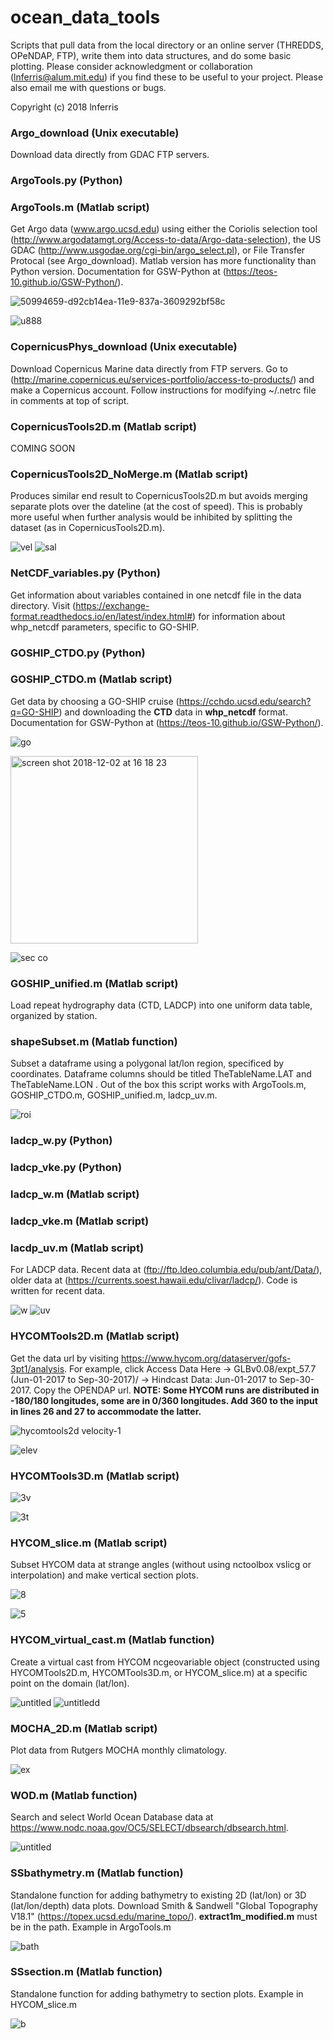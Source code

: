 # ocean_data_tools
Scripts that pull data from the local directory or an online server (THREDDS, OPeNDAP, FTP), write them into data structures, and do some basic plotting. Please consider acknowledgment or collaboration (lnferris@alum.mit.edu) if you find these to be useful to your project. Please also email me with questions or bugs.

Copyright (c) 2018 lnferris

### Argo_download (Unix executable)
Download data directly from GDAC FTP servers.

### ArgoTools.py (Python)
### ArgoTools.m (Matlab script)
Get Argo data (www.argo.ucsd.edu) using either the Coriolis selection tool (http://www.argodatamgt.org/Access-to-data/Argo-data-selection), the US GDAC (http://www.usgodae.org/cgi-bin/argo_select.pl), or File Transfer Protocal (see Argo_download). Matlab version has more functionality than Python version. Documentation for GSW-Python at (https://teos-10.github.io/GSW-Python/).

![50994659-d92cb14ea-11e9-837a-3609292bf58c](https://user-images.githubusercontent.com/24570061/51057422-8ec33d80-15b3-11e9-82d1-ed214285846f.png)

![u888](https://user-images.githubusercontent.com/24570061/50261389-62fccf80-03da-11e9-99ca-e619c3b71b88.png)

### CopernicusPhys_download (Unix executable)
Download Copernicus Marine data directly from FTP servers. Go to (http://marine.copernicus.eu/services-portfolio/access-to-products/) and make a Copernicus account. Follow instructions for modifying ~/.netrc file in comments at top of script.

### CopernicusTools2D.m (Matlab script)

COMING SOON

### CopernicusTools2D_NoMerge.m (Matlab script)
Produces similar end result to CopernicusTools2D.m but avoids merging separate plots over the dateline (at the cost of speed). This is probably more useful when further analysis would be inhibited by splitting the dataset (as in CopernicusTools2D.m).

![vel](https://user-images.githubusercontent.com/24570061/61989434-33134b80-affd-11e9-9b9f-21facda68c5b.png)
![sal](https://user-images.githubusercontent.com/24570061/61989435-34447880-affd-11e9-90bc-80f76a6a0e52.png)

### NetCDF_variables.py (Python)
Get information about variables contained in one netcdf file in the data directory. Visit (https://exchange-format.readthedocs.io/en/latest/index.html#) for information about whp_netcdf parameters, specific to GO-SHIP.

### GOSHIP_CTDO.py (Python)
### GOSHIP_CTDO.m (Matlab script)
Get data by choosing a GO-SHIP cruise (https://cchdo.ucsd.edu/search?q=GO-SHIP) and downloading the **CTD** data in **whp_netcdf** format. Documentation for GSW-Python at (https://teos-10.github.io/GSW-Python/).

![go](https://user-images.githubusercontent.com/24570061/50993109-d62fc800-14e6-11e9-98f1-0ecada45428e.png)

<img width="300" alt="screen shot 2018-12-02 at 16 18 23" src="https://user-images.githubusercontent.com/24570061/49345122-76741080-f64e-11e8-83dc-3064d23abd00.png">

![sec co](https://user-images.githubusercontent.com/24570061/52182264-8385bb00-27c9-11e9-92b4-0194b77a2415.png)

### GOSHIP_unified.m (Matlab script)
Load repeat hydrography data (CTD, LADCP) into one uniform data table, organized by station.

### shapeSubset.m (Matlab function)
Subset a dataframe using a polygonal lat/lon region, specificed by coordinates. Dataframe columns should be titled TheTableName.LAT and TheTableName.LON . Out of the box this script works with ArgoTools.m, GOSHIP_CTDO.m, GOSHIP_unified.m, ladcp_uv.m.

![roi](https://user-images.githubusercontent.com/24570061/54892191-f97fd780-4e86-11e9-8518-cbfee9652fc4.png)

### ladcp_w.py (Python)
### ladcp_vke.py (Python)
### ladcp_w.m (Matlab script)
### ladcp_vke.m (Matlab script)
### lacdp_uv.m (Matlab script)
For LADCP data. Recent data at (ftp://ftp.ldeo.columbia.edu/pub/ant/Data/), older data at (https://currents.soest.hawaii.edu/clivar/ladcp/). Code is written for recent data.

![w](https://user-images.githubusercontent.com/24570061/51152793-62b9ed80-183b-11e9-9756-07cfad5390af.png)
![uv](https://user-images.githubusercontent.com/24570061/51152792-62215700-183b-11e9-9185-9e724cf79756.png)

### HYCOMTools2D.m (Matlab script)
Get the data url by visiting https://www.hycom.org/dataserver/gofs-3pt1/analysis. For example, click Access Data Here -> GLBv0.08/expt_57.7 (Jun-01-2017 to Sep-30-2017)/ -> Hindcast Data: Jun-01-2017 to Sep-30-2017. Copy the OPENDAP url. **NOTE: Some HYCOM runs are distributed in -180/180 longitudes, some are in 0/360 longitudes. Add 360 to the input in lines 26 and 27 to accommodate the latter.**

![hycomtools2d velocity-1](https://user-images.githubusercontent.com/24570061/49345157-eda9a480-f64e-11e8-8122-4e3cd6834776.png)

![elev](https://user-images.githubusercontent.com/24570061/49345162-f26e5880-f64e-11e8-8dfe-7770691555ba.png)

### HYCOMTools3D.m (Matlab script)

![3v](https://user-images.githubusercontent.com/24570061/49357354-ff199d80-f69c-11e8-94fa-d2ca99824cd6.png)

![3t](https://user-images.githubusercontent.com/24570061/49357355-00e36100-f69d-11e8-8594-3ce401f0ad6e.png)

### HYCOM_slice.m (Matlab script)
Subset HYCOM data at strange angles (without using nctoolbox vslicg or interpolation) and make vertical section plots.

![8](https://user-images.githubusercontent.com/24570061/49703719-910e3280-fbd6-11e8-9f6b-4a032ffb600d.png)

![5](https://user-images.githubusercontent.com/24570061/49703727-b602a580-fbd6-11e8-95ef-040dcaf37686.png)

### HYCOM_virtual_cast.m (Matlab function)

Create a virtual cast from HYCOM ncgeovariable object (constructed using HYCOMTools2D.m, HYCOMTools3D.m, or HYCOM_slice.m) at a specific point on the domain (lat/lon).

![untitled](https://user-images.githubusercontent.com/24570061/61972979-ea35a580-afb0-11e9-9667-65e256d04479.jpg)
![untitledd](https://user-images.githubusercontent.com/24570061/61972985-edc92c80-afb0-11e9-9e8f-b556a86e31a5.jpg)

### MOCHA_2D.m (Matlab script)
Plot data from Rutgers MOCHA monthly climatology. 

![ex](https://user-images.githubusercontent.com/24570061/49701723-cc503780-fbbd-11e8-9b34-8e0a64104cca.png)

### WOD.m (Matlab function)
Search and select World Ocean Database data at https://www.nodc.noaa.gov/OC5/SELECT/dbsearch/dbsearch.html.

![untitled](https://user-images.githubusercontent.com/24570061/61960746-1262db80-af94-11e9-916e-d16bf6fbcd89.jpg)

### SSbathymetry.m (Matlab function)
Standalone function for adding bathymetry to existing 2D (lat/lon) or 3D (lat/lon/depth) data plots. Download Smith & Sandwell "Global Topography V18.1" (https://topex.ucsd.edu/marine_topo/). **extract1m_modified.m** must be in the path. Example in ArgoTools.m

![bath](https://user-images.githubusercontent.com/24570061/50197983-a4787680-0317-11e9-9b55-5469c914b592.png)

### SSsection.m (Matlab function)
Standalone function for adding bathymetry to section plots. Example in HYCOM_slice.m

![b](https://user-images.githubusercontent.com/24570061/50329509-99634900-04c5-11e9-8f07-d5286c071b6f.png)
